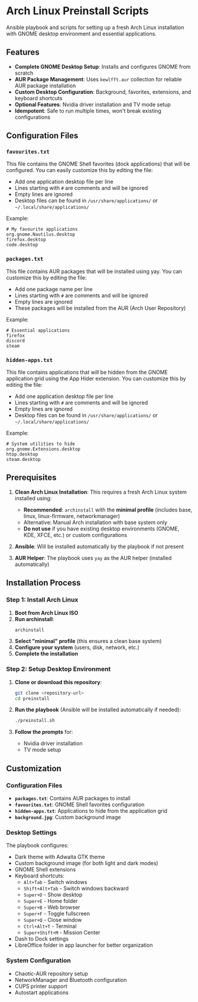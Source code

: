 # Arch Linux Preinstall Scripts

Ansible playbook and scripts for setting up a fresh Arch Linux installation with GNOME desktop environment and essential applications.

## Features

- **Complete GNOME Desktop Setup**: Installs and configures GNOME from scratch
- **AUR Package Management**: Uses `kewlfft.aur` collection for reliable AUR package installation
- **Custom Desktop Configuration**: Background, favorites, extensions, and keyboard shortcuts
- **Optional Features**: Nvidia driver installation and TV mode setup
- **Idempotent**: Safe to run multiple times, won't break existing configurations

## Configuration Files

### `favourites.txt`
This file contains the GNOME Shell favorites (dock applications) that will be configured. You can easily customize this by editing the file:

- Add one application desktop file per line
- Lines starting with `#` are comments and will be ignored
- Empty lines are ignored
- Desktop files can be found in `/usr/share/applications/` or `~/.local/share/applications/`

Example:
```
# My favourite applications
org.gnome.Nautilus.desktop
firefox.desktop
code.desktop
```

### `packages.txt`
This file contains AUR packages that will be installed using yay. You can customize this by editing the file:

- Add one package name per line
- Lines starting with `#` are comments and will be ignored
- Empty lines are ignored
- These packages will be installed from the AUR (Arch User Repository)

Example:
```
# Essential applications
firefox
discord
steam
```

### `hidden-apps.txt`
This file contains applications that will be hidden from the GNOME application grid using the App Hider extension. You can customize this by editing the file:

- Add one application desktop file per line
- Lines starting with `#` are comments and will be ignored
- Empty lines are ignored
- Desktop files can be found in `/usr/share/applications/` or `~/.local/share/applications/`

Example:
```
# System utilities to hide
org.gnome.Extensions.desktop
htop.desktop
steam.desktop
```

## Prerequisites

1. **Clean Arch Linux Installation**: This requires a fresh Arch Linux system installed using:
   - **Recommended**: `archinstall` with the **minimal profile** (includes base, linux, linux-firmware, networkmanager)
   - Alternative: Manual Arch installation with base system only
   - **Do not use** if you have existing desktop environments (GNOME, KDE, XFCE, etc.) or custom configurations

2. **Ansible**: Will be installed automatically by the playbook if not present
3. **AUR Helper**: The playbook uses `yay` as the AUR helper (installed automatically)

## Installation Process

### Step 1: Install Arch Linux
1. **Boot from Arch Linux ISO**
2. **Run archinstall**:
   ```bash
   archinstall
   ```
3. **Select "minimal" profile** (this ensures a clean base system)
4. **Configure your system** (users, disk, network, etc.)
5. **Complete the installation**

### Step 2: Setup Desktop Environment
1. **Clone or download this repository**:
   ```bash
   git clone <repository-url>
   cd preinstall
   ```

2. **Run the playbook** (Ansible will be installed automatically if needed):
   ```bash
   ./preinstall.sh
   ```

3. **Follow the prompts** for:
   - Nvidia driver installation
   - TV mode setup

## Customization

### Configuration Files
- **`packages.txt`**: Contains AUR packages to install
- **`favourites.txt`**: GNOME Shell favorites configuration
- **`hidden-apps.txt`**: Applications to hide from the application grid
- **`background.jpg`**: Custom background image

### Desktop Settings
The playbook configures:
- Dark theme with Adwaita GTK theme
- Custom background image (for both light and dark modes)
- GNOME Shell extensions
- Keyboard shortcuts:
  - `Alt+Tab` - Switch windows
  - `Shift+Alt+Tab` - Switch windows backward
  - `Super+D` - Show desktop
  - `Super+E` - Home folder
  - `Super+B` - Web browser
  - `Super+F` - Toggle fullscreen
  - `Super+Q` - Close window
  - `Ctrl+Alt+T` - Terminal
  - `Super+Shift+M` - Mission Center
- Dash to Dock settings
- LibreOffice folder in app launcher for better organization

### System Configuration
- Chaotic-AUR repository setup
- NetworkManager and Bluetooth configuration
- CUPS printer support
- Autostart applications
